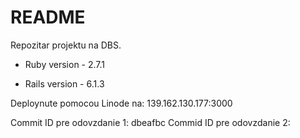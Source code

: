 # README

Repozitar projektu na DBS.

* Ruby version - 2.7.1

* Rails version - 6.1.3


Deploynute pomocou Linode na: 139.162.130.177:3000

Commit ID pre odovzdanie 1: dbeafbc
Commid ID pre odovzdanie 2: 